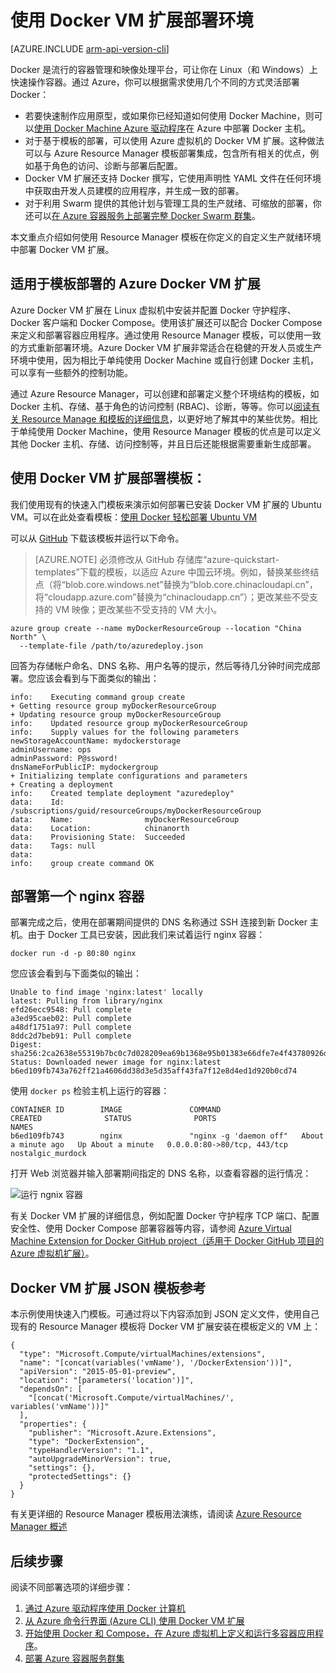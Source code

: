 <!-- ARM: tested -->

<properties
   pageTitle="了解 Azure 上的 Docker VM 扩展 | Azure"
   description="了解如何使用 Docker VM 扩展快速安全地在 Azure 中部署 Docker 环境"
   services="virtual-machines-linux"
   documentationCenter=""
   authors="iainfoulds"
   manager="timlt"
   editor=""/>

<tags
	ms.service="virtual-machines-linux"
	ms.date="05/04/2016"
	wacn.date=""/>

# 使用 Docker VM 扩展部署环境

[AZURE.INCLUDE [arm-api-version-cli](../includes/arm-api-version-cli.md)]

Docker 是流行的容器管理和映像处理平台，可让你在 Linux（和 Windows）上快速操作容器。通过 Azure，你可以根据需求使用几个不同的方式灵活部署 Docker：

- 若要快速制作应用原型，或如果你已经知道如何使用 Docker Machine，则可以[使用 Docker Machine Azure 驱动程序](/documentation/articles/virtual-machines-linux-docker-machine)在 Azure 中部署 Docker 主机。
- 对于基于模板的部署，可以使用 Azure 虚拟机的 Docker VM 扩展。这种做法可以与 Azure Resource Manager 模板部署集成，包含所有相关的优点，例如基于角色的访问、诊断与部署后配置。
- Docker VM 扩展还支持 Docker 撰写，它使用声明性 YAML 文件在任何环境中获取由开发人员建模的应用程序，并生成一致的部署。
- 对于利用 Swarm 提供的其他计划与管理工具的生产就绪、可缩放的部署，你还可以[在 Azure 容器服务上部署完整 Docker Swarm 群集](/documentation/articles/container-service-deployment)。

本文重点介绍如何使用 Resource Manager 模板在你定义的自定义生产就绪环境中部署 Docker VM 扩展。

## 适用于模板部署的 Azure Docker VM 扩展

Azure Docker VM 扩展在 Linux 虚拟机中安装并配置 Docker 守护程序、Docker 客户端和 Docker Compose。使用该扩展还可以配合 Docker Compose 来定义和部署容器应用程序。通过使用 Resource Manager 模板，可以使用一致的方式重新部署环境。Azure Docker VM 扩展非常适合在稳健的开发人员或生产环境中使用，因为相比于单纯使用 Docker Machine 或自行创建 Docker 主机，可以享有一些额外的控制功能。

通过 Azure Resource Manager，可以创建和部署定义整个环境结构的模板，如 Docker 主机、存储、基于角色的访问控制 (RBAC)、诊断，等等。你可以[阅读有关 Resource Manage 和模板的详细信息](/documentation/articles/resource-group-overview)，以更好地了解其中的某些优势。相比于单纯使用 Docker Machine，使用 Resource Manager 模板的优点是可以定义其他 Docker 主机、存储、访问控制等，并且日后还能根据需要重新生成部署。

## 使用 Docker VM 扩展部署模板：

我们使用现有的快速入门模板来演示如何部署已安装 Docker VM 扩展的 Ubuntu VM。可以在此处查看模板：[使用 Docker 轻松部署 Ubuntu VM](https://github.com/Azure/azure-quickstart-templates/tree/master/docker-simple-on-ubuntu)

可以从 [GitHub](https://raw.githubusercontent.com/Azure/azure-quickstart-templates/master/docker-simple-on-ubuntu/azuredeploy.json) 下载该模板并运行以下命令。

>[AZURE.NOTE] 必须修改从 GitHub 存储库“azure-quickstart-templates”下载的模板，以适应 Azure 中国云环境。例如，替换某些终结点（将“blob.core.windows.net”替换为“blob.core.chinacloudapi.cn”，将“cloudapp.azure.com”替换为“chinacloudapp.cn”）；更改某些不受支持的 VM 映像；更改某些不受支持的 VM 大小。

	azure group create --name myDockerResourceGroup --location "China North" \
	  --template-file /path/to/azuredeploy.json

回答为存储帐户命名、DNS 名称、用户名等的提示，然后等待几分钟时间完成部署。您应该会看到与下面类似的输出：

	info:    Executing command group create
	+ Getting resource group myDockerResourceGroup
	+ Updating resource group myDockerResourceGroup
	info:    Updated resource group myDockerResourceGroup
	info:    Supply values for the following parameters
	newStorageAccountName: mydockerstorage
	adminUsername: ops
	adminPassword: P@ssword!
	dnsNameForPublicIP: mydockergroup
	+ Initializing template configurations and parameters
	+ Creating a deployment
	info:    Created template deployment "azuredeploy"
	data:    Id:                  /subscriptions/guid/resourceGroups/myDockerResourceGroup
	data:    Name:                myDockerResourceGroup
	data:    Location:            chinanorth
	data:    Provisioning State:  Succeeded
	data:    Tags: null
	data:
	info:    group create command OK

## 部署第一个 nginx 容器

部署完成之后，使用在部署期间提供的 DNS 名称通过 SSH 连接到新 Docker 主机。由于 Docker 工具已安装，因此我们来试着运行 nginx 容器：

	docker run -d -p 80:80 nginx

您应该会看到与下面类似的输出：

	Unable to find image 'nginx:latest' locally
	latest: Pulling from library/nginx
	efd26ecc9548: Pull complete
	a3ed95caeb02: Pull complete
	a48df1751a97: Pull complete
	8ddc2d7beb91: Pull complete
	Digest: sha256:2ca2638e55319b7bc0c7d028209ea69b1368e95b01383e66dfe7e4f43780926d
	Status: Downloaded newer image for nginx:latest
	b6ed109fb743a762ff21a4606dd38d3e5d35aff43fa7f12e8d4ed1d920b0cd74

使用 `docker ps` 检验主机上运行的容器：

	CONTAINER ID        IMAGE               COMMAND                  CREATED              STATUS              PORTS                         NAMES
	b6ed109fb743        nginx               "nginx -g 'daemon off"   About a minute ago   Up About a minute   0.0.0.0:80->80/tcp, 443/tcp   nostalgic_murdock

打开 Web 浏览器并输入部署期间指定的 DNS 名称，以查看容器的运行情况：

![运行 ngnix 容器](./media/virtual-machines-linux-dockerextension/nginxrunning.png)

有关 Docker VM 扩展的详细信息，例如配置 Docker 守护程序 TCP 端口、配置安全性、使用 Docker Compose 部署容器等内容，请参阅 [Azure Virtual Machine Extension for Docker GitHub project（适用于 Docker GitHub 项目的 Azure 虚拟机扩展）](https://github.com/Azure/azure-docker-extension/)。

## Docker VM 扩展 JSON 模板参考

本示例使用快速入门模板。可通过将以下内容添加到 JSON 定义文件，使用自己现有的 Resource Manager 模板将 Docker VM 扩展安装在模板定义的 VM 上：

	{
	  "type": "Microsoft.Compute/virtualMachines/extensions",
	  "name": "[concat(variables('vmName'), '/DockerExtension'))]",
	  "apiVersion": "2015-05-01-preview",
	  "location": "[parameters('location')]",
	  "dependsOn": [
	    "[concat('Microsoft.Compute/virtualMachines/', variables('vmName'))]"
	  ],
	  "properties": {
	    "publisher": "Microsoft.Azure.Extensions",
	    "type": "DockerExtension",
	    "typeHandlerVersion": "1.1",
	    "autoUpgradeMinorVersion": true,
	    "settings": {},
	    "protectedSettings": {}
	  }
	}

有关更详细的 Resource Manager 模板用法演练，请阅读 [Azure Resource Manager 概述](/documentation/articles/resource-group-overview)

## 后续步骤

阅读不同部署选项的详细步骤：

1. [通过 Azure 驱动程序使用 Docker 计算机](/documentation/articles/virtual-machines-linux-docker-machine)
2. [从 Azure 命令行界面 (Azure CLI) 使用 Docker VM 扩展](/documentation/articles/virtual-machines-linux-classic-cli-use-docker)
3. [开始使用 Docker 和 Compose，在 Azure 虚拟机上定义和运行多容器应用程序](/documentation/articles/virtual-machines-linux-docker-compose-quickstart)。
3. [部署 Azure 容器服务群集](/documentation/articles/container-service-deployment)

<!---HONumber=Mooncake_0711_2016-->